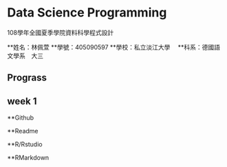 # Data Science Programming
108學年全國夏季學院資料科學程式設計

**姓名：林佩萱
**學號：405090597
**學校：私立淡江大學　
**科系：德國語文學系　大三

## Prograss
## week 1
**Github

**Readme

**R/Rstudio

**RMarkdown
